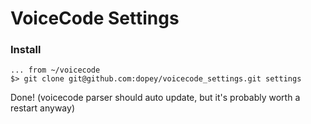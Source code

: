 # VoiceCode Settings

<a id="install"></a>
### Install

```
... from ~/voicecode
$> git clone git@github.com:dopey/voicecode_settings.git settings
```

Done! (voicecode parser should auto update, but it's probably worth a restart anyway)
